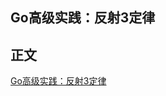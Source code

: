 Go高级实践：反射3定律
-------------

## 正文

[Go高级实践：反射3定律](https://github.com/Shitaibin/shitaibin.github.io/blob/hexo_resource/source/_posts/go-law-of-reflect.md)